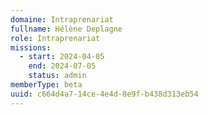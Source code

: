 ```yaml
---
domaine: Intraprenariat
fullname: Hélène Deplagne
role: Intraprenariat
missions:
  - start: 2024-04-05
    end: 2024-07-05
    status: admin
memberType: beta
uuid: c664d4a7-14ce-4e4d-8e9f-b438d313eb54
---
```

